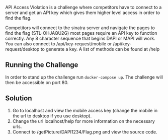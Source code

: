 API Access Violation is a challenge where competitors have to connect to a server and get an API key which gives them higher level access in order to find the flag.

Competitors will connect to the sinatra server and navigate the pages to find the flag (STL-OHJAQU2G) most pages require an API key to function correctly.
Any 8 character sequence that begins DAPI or MAPI will work.  You can also connect to /api/key-request/mobile or /api/key-request/desktop to generate a key.  A list of methods can be found at /help

## Running the Challenge

In order to stand up the challenge run `docker-compose up`. The challenge will then be accessible on port 80.

## Solution ##

1. Go to localhost and view the mobile access key (change the mobile in the url to desktop if you use desktop).
2. Change the url localhost/help for more information on the necessary urls.
3. Connect to /getPicture/DAPI1234/Flag.png and view the source code.
